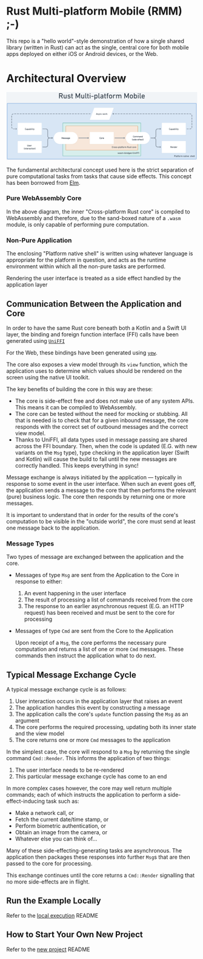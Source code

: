 # Rust Multi-platform Mobile (RMM) ;-)

This repo is a "hello world"-style demonstration of how a single shared library (written in Rust) can act as the single, central core for both mobile apps deployed on either iOS or Android devices, or the Web.

# Architectural Overview

![Architecture](./architecture.png)

The fundamental architectural concept used here is the strict separation of pure computational tasks from tasks that cause side effects.
This concept has been borrowed from [Elm](https://guide.elm-lang.org/architecture/).

### Pure WebAssembly Core

In the above diagram, the inner "Cross-platform Rust core" is compiled to WebAssembly and therefore, due to the sand-boxed nature of a `.wasm` module, is only capable of performing pure computation.

### Non-Pure Application

The enclosing "Platform native shell" is written using whatever language is appropriate for the platform in question, and acts as the runtime environment within which all the non-pure tasks are performed.

Rendering the user interface is treated as a side effect handled by the application layer

## Communication Between the Application and Core

In order to have the same Rust core beneath both a Kotlin and a Swift UI layer, the binding and foreign function interface (FFI) calls have been generated using [`UniFFI`](https://github.com/mozilla/uniffi-rs)

For the Web, these bindings have been generated using [`yew`](https://yew.rs/).

The core also exposes a view model through its `view` function, which the application uses to determine which values should be rendered on the screen using the native UI toolkit.

The key benefits of building the core in this way are these:

- The core is side-effect free and does not make use of any system APIs.
This means it can be compiled to WebAssembly.
- The core can be tested without the need for mocking or stubbing.
All that is needed is to check that for a given inbound message, the core responds with the correct set of outbound messages and the correct view model.
- Thanks to UniFFI, all data types used in message passing are shared across the FFI boundary.
Then, when the code is updated (E.G. with new variants on the `Msg` type), type checking in the application layer (Swift and Kotlin) will cause the build to fail until the new messages are correctly handled.
This keeps everything in sync!

Message exchange is always initiated by the application &mdash; typically in response to some event in the user interface.
When such an event goes off, the application sends a message to the core that then performs the relevant (pure) business logic.
The core then responds by returning one or more messages.

It is important to understand that in order for the results of the core's computation to be visible in the "outside world", the core must send at least one message back to the application.

### Message Types

Two types of message are exchanged between the application and the core.

* Messages of type `Msg` are sent from the Application to the Core in response to either:

   1. An event happening in the user interface
   1. The result of processing a list of commands received from the core
   1. The response to an earlier asynchronous request (E.G. an HTTP request) has been received and must be sent to the core for processing

* Messages of type `Cmd` are sent from the Core to the Application

   Upon receipt of a `Msg`, the core performs the necessary pure computation and returns a list of one or more `Cmd` messages.
These commands then instruct the application what to do next.

## Typical Message Exchange Cycle

A typical message exchange cycle is as follows:

1. User interaction occurs in the application layer that raises an event
1. The application handles this event by constructing a message
1. The application calls the core's `update` function passing the `Msg` as an argument
1. The core performs the required processing, updating both its inner state and the view model
1. The core returns one or more `Cmd` messages to the application

In the simplest case, the core will respond to a `Msg` by returning the single command `Cmd::Render`.
This informs the application of two things:

1. The user interface needs to be re-rendered
1. This particular message exchange cycle has come to an end

In more complex cases however, the core may well return multiple commands; each of which instructs the application to perform a side-effect-inducing task such as:

* Make a network call, or
* Fetch the current date/time stamp, or
* Perform biometric authentication, or
* Obtain an image from the camera, or
* Whatever else you can think of...

Many of these side-effecting-generating tasks are asynchronous.
The application then packages these responses into further `Msg`s that are then passed to the core for processing.

This exchange continues until the core returns a `Cmd::Render` signalling that no more side-effects are in flight.

## Run the Example Locally

Refer to the [local execution](./docs/local-execution.md) README

## How to Start Your Own New Project

Refer to the [new project](./docs/new-project.md) README
